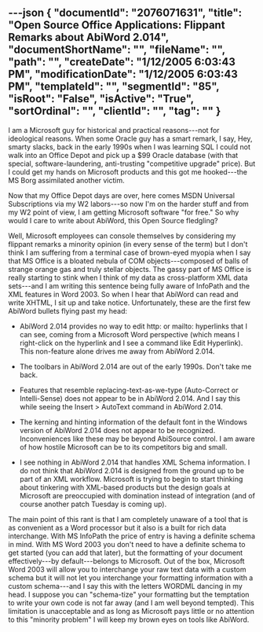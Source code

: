 ---json
{
  "documentId": "2076071631",
  "title": "Open Source Office Applications: Flippant Remarks about AbiWord 2.014",
  "documentShortName": "",
  "fileName": "",
  "path": "",
  "createDate": "1/12/2005 6:03:43 PM",
  "modificationDate": "1/12/2005 6:03:43 PM",
  "templateId": "",
  "segmentId": "85",
  "isRoot": "False",
  "isActive": "True",
  "sortOrdinal": "",
  "clientId": "",
  "tag": ""
}
---

I am a Microsoft guy for historical and practical reasons---not for ideological reasons. When some Oracle guy has a smart remark, I say, Hey, smarty slacks, back in the early 1990s when I was learning SQL I could not walk into an Office Depot and pick up a $99 Oracle database (with that special, software-laundering, anti-trusting &quot;competitive upgrade&quot; price). But I could get my hands on Microsoft products and this got me hooked---the MS Borg assimilated another victim.

Now that my Office Depot days are over, here comes MSDN Universal Subscriptions via my W2 labors---so now I'm on the harder stuff and from my W2 point of view, I am getting Microsoft software &quot;for free.&quot; So why would I care to write about AbiWord, this Open Source fledgling?

Well, Microsoft employees can console themselves by considering my flippant remarks a minority opinion (in every sense of the term) but I don't think I am suffering from a terminal case of brown-eyed myopia when I say that MS Office is a bloated nebula of COM objects---composed of balls of strange orange gas and truly stellar objects. The gassy part of MS Office is really starting to stink when I think of my data as cross-platform XML data sets---and I am writing this sentence being fully aware of InfoPath and the XML features in Word 2003. So when I hear that AbiWord can read and write XHTML, I sit up and take notice. Unfortunately, these are the first few AbiWord bullets flying past my head:

* AbiWord 2.014 provides no way to edit http: or mailto: hyperlinks that I can see, coming from a Microsoft Word perspective (which means I right-click on the hyperlink and I see a command like Edit Hyperlink). This non-feature alone drives me away from AbiWord 2.014.

* The toolbars in AbiWord 2.014 are out of the early 1990s. Don't take me back.

* Features that resemble replacing-text-as-we-type (Auto-Correct or Intelli-Sense) does not appear to be in AbiWord 2.014. And I say this while seeing the Insert &gt; AutoText command in AbiWord 2.014.

* The kerning and hinting information of the default font in the Windows version of AbiWord 2.014 does not appear to be recognized. Inconveniences like these may be beyond AbiSource control. I am aware of how hostile Microsoft can be to its competitors big and small.

* I see nothing in AbiWord 2.014 that handles XML Schema information. I do not think that AbiWord 2.014 is designed from the ground up to be part of an XML workflow. Microsoft is trying to begin to start thinking about tinkering with XML-based products but the design goals at Microsoft are preoccupied with domination instead of integration (and of course another patch Tuesday is coming up).

The main point of this rant is that I am completely unaware of a tool that is as convenient as a Word processor but it also is a built for rich data interchange. With MS InfoPath the price of entry is having a definite schema in mind. With MS Word 2003 you don't need to have a definite schema to get started (you can add that later), but the formatting of your document effectively---by default---belongs to Microsoft. Out of the box, Microsoft Word 2003 will allow you to interchange your raw text data with a custom schema but it will not let you interchange your formatting information with a custom schema---and I say this with the letters WORDML dancing in my head. I suppose you can &quot;schema-tize&quot; your formatting but the temptation to write your own code is not far away (and I am well beyond tempted). This limitation is unacceptable and as long as Microsoft pays little or no attention to this &quot;minority problem&quot; I will keep my brown eyes on tools like AbiWord.
